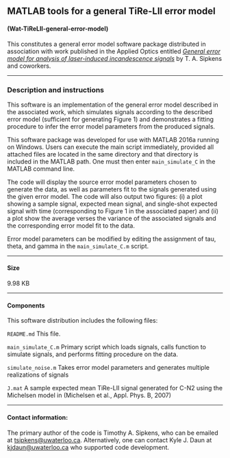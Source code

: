 ## MATLAB tools for a general TiRe-LII error model
#### (Wat-TiReLII-general-error-model)

This constitutes a general error model software package distributed in
association with work published in the Applied Optics entitled
*[General error model for analysis of laser-induced incandescence
signals](https://www.osapublishing.org/ao/abstract.cfm?uri=ao-56-30-8436)*
by T. A. Sipkens and coworkers.  

----------------------------------------------------------------------

### Description and instructions

This software is an implementation of the general error model
described in the associated work, which simulates signals according
to the described error model (sufficient for generating Figure 1) and
demonstrates a fitting procedure to infer the error model parameters
from the produced signals.

This software package was developed for use with MATLAB 2016a running
on Windows. Users can execute the main script immediately, provided
all attached files are located in the same directory and that
directory is included in the MATLAB path. One must then enter
`main_simulate_C` in the MATLAB command line.

The code will display the source error model parameters chosen to
generate the data, as well as parameters fit to the signals generated
using the given error model. The code will also output two figures:
(i) a plot showing a sample signal, expected mean signal, and
single-shot expected signal with time (corresponding to Figure 1 in
the associated paper) and (ii) a plot show the average verses the
variance of the associated signals and the corresponding error
model fit to the data.

Error model parameters can be modified by editing the assignment of
tau, theta, and gamma in the `main_simulate_C.m` script.

----------------------------------------------------------------------

#### Size

9.98 KB

----------------------------------------------------------------------

#### Components

This software distribution includes the following files:

`README.md`		This file.

`main_simulate_C.m` 	Primary script which loads signals, calls
			function to simulate signals, and performs
			fitting procedure on the data.

`simulate_noise.m` 	Takes error model parameters and generates
			multiple realizations of signals

`J.mat`			A sample expected mean TiRe-LII signal
			generated for C-N2 using the Michelsen
			model in (Michelsen et al., Appl. Phys. B,
			2007)

----------------------------------------------------------------------

#### Contact information:

The primary author of the code is Timothy A. Sipkens, who can be
emailed at [tsipkens@uwaterloo.ca](mailto:tsipkens@uwaterloo.ca).
Alternatively, one can contact Kyle J. Daun at
[kjdaun@uwaterloo.ca](mailto:kjdaun@uwaterloo.ca) who supported code
development.
